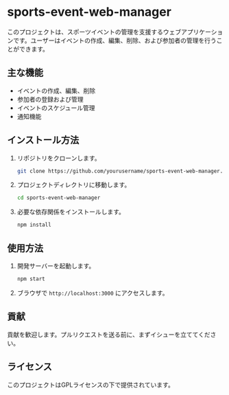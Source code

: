 # sports-event-web-manager

このプロジェクトは、スポーツイベントの管理を支援するウェブアプリケーションです。ユーザーはイベントの作成、編集、削除、および参加者の管理を行うことができます。

## 主な機能

- イベントの作成、編集、削除
- 参加者の登録および管理
- イベントのスケジュール管理
- 通知機能

## インストール方法

1. リポジトリをクローンします。
    ```bash
    git clone https://github.com/yourusername/sports-event-web-manager.git
    ```
2. プロジェクトディレクトリに移動します。
    ```bash
    cd sports-event-web-manager
    ```
3. 必要な依存関係をインストールします。
    ```bash
    npm install
    ```

## 使用方法

1. 開発サーバーを起動します。
    ```bash
    npm start
    ```
2. ブラウザで `http://localhost:3000` にアクセスします。

## 貢献

貢献を歓迎します。プルリクエストを送る前に、まずイシューを立ててください。

## ライセンス

このプロジェクトはGPLライセンスの下で提供されています。
